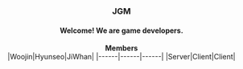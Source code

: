 <div align="center">
  <h3>JGM</h3>
  <h4>Welcome! We are game developers.</h4>
  <strong>Members</strong>
  <br>
  |Woojin|Hyunseo|JiWhan|
  |------|------|------|
  |Server|Client|Client|
</div>
